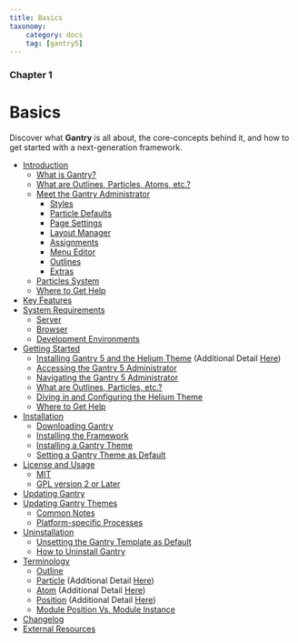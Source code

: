 ```yaml
---
title: Basics
taxonomy:
    category: docs
    tag: [gantry5]
---
```


### Chapter 1

# Basics

Discover what **Gantry** is all about, the core-concepts behind it, and how to get started with a next-generation framework.

* [Introduction](introduction)
    - [What is Gantry?](introduction#what-is-gantry)
    - [What are Outlines, Particles, Atoms, etc.?](introduction#what-are-outlines-particles-atoms-etc-github-me)
    - [Meet the Gantry Administrator](introduction#meet-the-gantry-administrator)
        + [Styles](introduction#styles)
        + [Particle Defaults](introduction#particle-defaults)
        + [Page Settings](introduction#page-settings)
        + [Layout Manager](introduction#layout-manager)
        + [Assignments](introduction#assignments)
        + [Menu Editor](introduction#menu-editor)
        + [Outlines](introduction#outlines)
        + [Extras](introduction#extras)
    - [Particles System](introduction#particles-system)
    - [Where to Get Help](introduction#where-to-get-help)
* [Key Features](key-features)
* [System Requirements](system-requirements)
    - [Server](system-requirements#server-requirements)
    - [Browser](system-requirements#browser-requirements)
    - [Development Environments](system-requirements#development-environments)
* [Getting Started](getting-started)
    - [Installing Gantry 5 and the Helium Theme](getting-started#installing-gantry-5-and-the-helium-theme) (Additional Detail [Here](installation#installing-a-gantry-theme))
    - [Accessing the Gantry 5 Administrator](getting-started#accessing-the-gantry-administrator)
    - [Navigating the Gantry 5 Administrator](getting-started#navigating-the-gantry-5-administrator)
    - [What are Outlines, Particles, etc.?](getting-started#what-are-outlines-particles-atoms-etc)
    - [Diving in and Configuring the Helium Theme](getting-started#diving-in-and-configuring-the-helium-theme)
    - [Where to Get Help](getting-started#where-to-get-help)
* [Installation](installation)
    - [Downloading Gantry](installation#downloading-gantry)
    - [Installing the Framework](installation#installing-the-gantry-framework)
    - [Installing a Gantry Theme](installation#installing-a-gantry-theme)
    - [Setting a Gantry Theme as Default](installation#setting-a-gantry-theme-as-default)
* [License and Usage](license-and-usage)
    - [MIT](license-and-usage#mit-license)
    - [GPL version 2 or Later](license-and-usage#gpl-version-2-or-later)
* [Updating Gantry](updating)
* [Updating Gantry Themes](updating-themes)
    - [Common Notes](updating-themes#common-notes)
    - [Platform-specific Processes](updating-themes#platform-specific-process)
* [Uninstallation](uninstallation)
    - [Unsetting the Gantry Template as Default](uninstallation#unsetting-the-gantry-template-as-default)
    - [How to Uninstall Gantry](uninstallation#uninstall-gantry)
* [Terminology](terminology)
    - [Outline](terminology#outline)
    - [Particle](terminology#particle) (Additional Detail [Here](../particles/particles))
    - [Atom](terminology#atom) (Additional Detail [Here](../particles/particles#atoms))
    - [Position](terminology#position) (Additional Detail [Here](../particles/particles#positions))
    - [Module Position Vs. Module Instance](terminology#module-position-vs-module-instance)
* [Changelog](changelog)
* [External Resources](external-resources)
